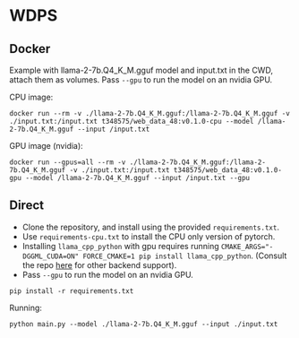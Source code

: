 # WDPS

## Docker
Example with llama-2-7b.Q4_K_M.gguf model and input.txt in the CWD, attach them as volumes. Pass `--gpu` to run the model on an nvidia GPU.

CPU image:
```
docker run --rm -v ./llama-2-7b.Q4_K_M.gguf:/llama-2-7b.Q4_K_M.gguf -v ./input.txt:/input.txt t348575/web_data_48:v0.1.0-cpu --model /llama-2-7b.Q4_K_M.gguf --input /input.txt
```

GPU image (nvidia):
```
docker run --gpus=all --rm -v ./llama-2-7b.Q4_K_M.gguf:/llama-2-7b.Q4_K_M.gguf -v ./input.txt:/input.txt t348575/web_data_48:v0.1.0-gpu --model /llama-2-7b.Q4_K_M.gguf --input /input.txt --gpu
```

## Direct
* Clone the repository, and install using the provided `requirements.txt`.
* Use `requirements-cpu.txt` to install the CPU only version of pytorch.
* Installing `llama_cpp_python` with gpu requires running `CMAKE_ARGS="-DGGML_CUDA=ON" FORCE_CMAKE=1 pip install llama_cpp_python`. (Consult the repo [here](https://github.com/abetlen/llama-cpp-python?tab=readme-ov-file#supported-backends) for other backend support).
* Pass `--gpu` to run the model on an nvidia GPU.
```
pip install -r requirements.txt
```
Running:
```
python main.py --model ./llama-2-7b.Q4_K_M.gguf --input ./input.txt
```
